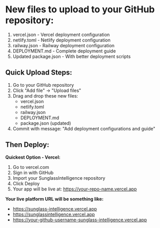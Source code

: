 # New files to upload to your GitHub repository:

1. vercel.json - Vercel deployment configuration
2. netlify.toml - Netlify deployment configuration  
3. railway.json - Railway deployment configuration
4. DEPLOYMENT.md - Complete deployment guide
5. Updated package.json - With better deployment scripts

## Quick Upload Steps:

1. Go to your GitHub repository
2. Click "Add file" → "Upload files"
3. Drag and drop these new files:
   - vercel.json
   - netlify.toml
   - railway.json
   - DEPLOYMENT.md
   - package.json (updated)
4. Commit with message: "Add deployment configurations and guide"

## Then Deploy:

**Quickest Option - Vercel:**
1. Go to vercel.com
2. Sign in with GitHub
3. Import your SunglassIntelligence repository
4. Click Deploy
5. Your app will be live at: https://your-repo-name.vercel.app

**Your live platform URL will be something like:**
- https://sunglass-intelligence.vercel.app
- https://sunglassintelligence.vercel.app
- https://your-github-username-sunglass-intelligence.vercel.app
